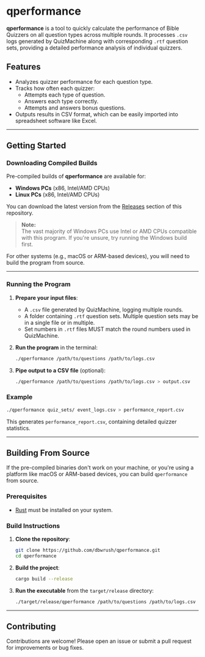 # qperformance

**qperformance** is a tool to quickly calculate the performance of Bible Quizzers on all question types across multiple rounds. It processes `.csv` logs generated by QuizMachine along with corresponding `.rtf` question sets, providing a detailed performance analysis of individual quizzers.

## Features

- Analyzes quizzer performance for each question type.
- Tracks how often each quizzer:
  - Attempts each type of question.
  - Answers each type correctly.
  - Attempts and answers bonus questions.
- Outputs results in CSV format, which can be easily imported into spreadsheet software like Excel.

---

## Getting Started

### Downloading Compiled Builds

Pre-compiled builds of **qperformance** are available for:

- **Windows PCs** (x86, Intel/AMD CPUs)
- **Linux PCs** (x86, Intel/AMD CPUs)

You can download the latest version from the [Releases](https://github.com/dbwrush/qperformance/releases) section of this repository.

> **Note:**  
> The vast majority of Windows PCs use Intel or AMD CPUs compatible with this program. If you're unsure, try running the Windows build first.

For other systems (e.g., macOS or ARM-based devices), you will need to build the program from source. 

---

### Running the Program

1. **Prepare your input files**:
   - A `.csv` file generated by QuizMachine, logging multiple rounds.
   - A folder containing `.rtf` question sets. Multiple question sets may be in a single file or in multiple.
   - Set numbers in `.rtf` files MUST match the round numbers used in QuizMachine.
  

2. **Run the program** in the terminal:
   ```bash
   ./qperformance /path/to/questions /path/to/logs.csv
   ```

3. **Pipe output to a CSV file** (optional):
   ```bash
   ./qperformance /path/to/questions /path/to/logs.csv > output.csv
   ```

### Example

```bash
./qperformance quiz_sets/ event_logs.csv > performance_report.csv
```

This generates `performance_report.csv`, containing detailed quizzer statistics.

---

## Building From Source

If the pre-compiled binaries don't work on your machine, or you're using a platform like macOS or ARM-based devices, you can build `qperformance` from source.

### Prerequisites

- [Rust](https://www.rust-lang.org/tools/install) must be installed on your system.

### Build Instructions

1. **Clone the repository**:
   ```bash
   git clone https://github.com/dbwrush/qperformance.git
   cd qperformance
   ```

2. **Build the project**:
   ```bash
   cargo build --release
   ```

3. **Run the executable** from the `target/release` directory:
   ```bash
   ./target/release/qperformance /path/to/questions /path/to/logs.csv
   ```

---

## Contributing

Contributions are welcome! Please open an issue or submit a pull request for improvements or bug fixes.
